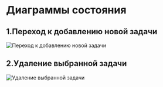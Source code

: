 # Диаграммы состояния

## 1.Переход к добавлению новой задачи
![Переход к добавлению новой задачи](https://github.com/LiL-Dicky/TaskMaster/blob/master/Диаграммы/State/%231.png)

## 2.Удаление выбранной задачи
![Удаление выбранной задачи](https://github.com/LiL-Dicky/TaskMaster/blob/master/Диаграммы/State/%232.png)
